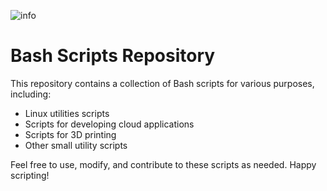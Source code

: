 ![info](https://img.shields.io/badge/BASH-scripts-blue)

# Bash Scripts Repository

This repository contains a collection of Bash scripts for various purposes, including:

- Linux utilities scripts
- Scripts for developing cloud applications
- Scripts for 3D printing
- Other small utility scripts

Feel free to use, modify, and contribute to these scripts as needed. Happy scripting!

